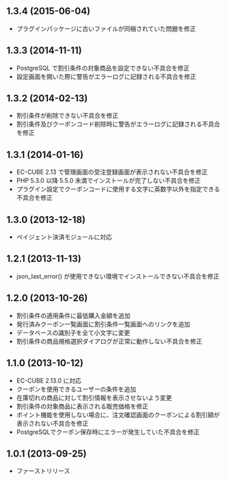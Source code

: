 ## 1.3.4 (2015-06-04)

 * プラグインパッケージに古いファイルが同梱されていた問題を修正


## 1.3.3 (2014-11-11)

 * PostgreSQL で割引条件の対象商品を設定できない不具合を修正
 * 設定画面を開いた際に警告がエラーログに記録される不具合を修正


## 1.3.2 (2014-02-13)

 * 割引条件が削除できない不具合を修正
 * 割引条件及びクーポンコード削除時に警告がエラーログに記録される不具合を修正


## 1.3.1 (2014-01-16)

 * EC-CUBE 2.13 で管理画面の受注登録画面が表示されない不具合を修正
 * PHP 5.3.0 以降 5.5.0 未満でインストールが完了しない不具合を修正
 * プラグイン設定でクーポンコードに使用する文字に英数字以外を指定できる不具合を修正


## 1.3.0 (2013-12-18)

 * ペイジェント決済モジュールに対応


## 1.2.1 (2013-11-13)

 * json_last_error() が使用できない環境でインストールできない不具合を修正


## 1.2.0 (2013-10-26)

 * 割引条件の適用条件に最低購入金額を追加
 * 発行済みクーポン一覧画面に割引条件一覧画面へのリンクを追加
 * データベースの識別子を全て小文字に変更
 * 割引条件の商品規格選択ダイアログが正常に動作しない不具合を修正


## 1.1.0 (2013-10-12)

 * EC-CUBE 2.13.0 に対応
 * クーポンを使用できるユーザーの条件を追加
 * 在庫切れの商品に対して割引情報を表示させないよう変更
 * 割引条件の対象商品に表示される販売価格を修正
 * ポイント機能を使用しない場合に、注文確認画面のクーポンによる割引額が表示されない不具合を修正
 * PostgreSQLでクーポン保存時にエラーが発生していた不具合を修正


## 1.0.1 (2013-09-25)

 * ファーストリリース
